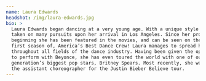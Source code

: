 ```yaml
---
name: Laura Edwards
headshot: /img/laura-edwards.jpg
bio: >
  Laura Edwards began dancing at a very young age. With a unique style she has
  taken on many pursuits upon her arrival in Los Angeles. Since her professional
  beginning she has been featured in the movies, and can be seen on the very
  first season of, America’s Best Dance Crew! Laura manages to spread her talent
  throughout all fields of the dance industry. Having been given the opportunity
  to perform with Beyonce, she has even toured the world with one of our
  generation’s biggest pop stars, Britney Spears. Most recently, she was just
  the assistant choreographer for the Justin Bieber Believe tour.
---
```


